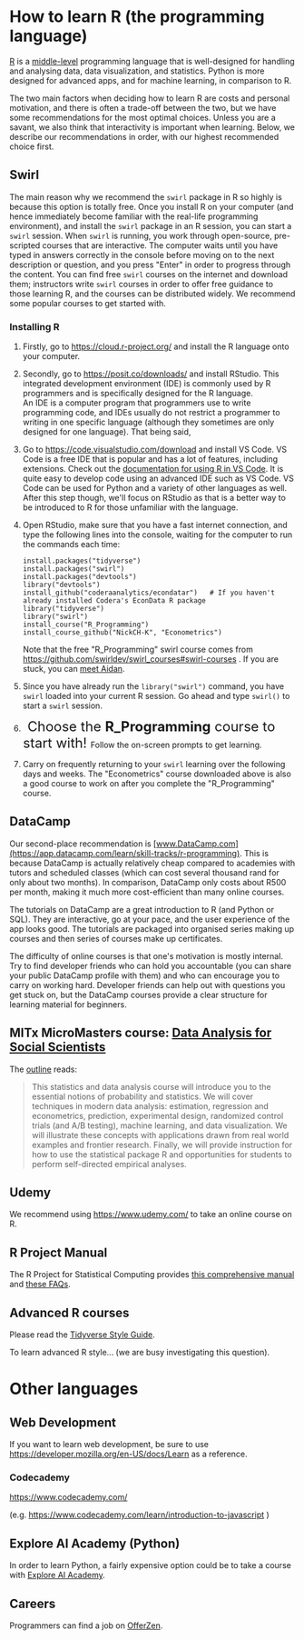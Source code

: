 # How to learn R (the programming language)

[R](https://en.wikipedia.org/wiki/R_(programming_language)) is a [middle-level](https://en.wikipedia.org/wiki/High-level_programming_language) programming language that is well-designed for handling and analysing data, data visualization, and statistics. Python is more designed for advanced apps, and for machine learning, in comparison to R.

The two main factors when deciding how to learn R are costs and personal motivation, and there is often a trade-off between the two, but we have some recommendations for the most optimal choices. Unless you are a savant, we also think that interactivity is important when learning. Below, we describe our recommendations in order, with our highest recommended choice first.

## Swirl

The main reason why we recommend the `swirl` package in R so highly is because this option is totally free. Once you install R on your computer (and hence immediately become familiar with the real-life programming environment), and install the `swirl` package in an R session, you can start a `swirl` session. When `swirl` is running, you work through open-source, pre-scripted courses that are interactive. The computer waits until you have typed in answers correctly in the console before moving on to the next description or question, and you press "Enter" in order to progress through the content. You can find free `swirl` courses on the internet and download them; instructors write `swirl` courses in order to offer free guidance to those learning R, and the courses can be distributed widely. We recommend some popular courses to get started with.

### Installing R

1.  Firstly, go to https://cloud.r-project.org/ and install the R language onto your computer.
2.  Secondly, go to https://posit.co/downloads/ and install RStudio. This integrated development environment (IDE) is commonly used by R programmers and is specifically designed for the R language.<br/>
An IDE is a computer program that programmers use to write programming code, and IDEs usually do not restrict a programmer to writing in one specific language (although they sometimes are only designed for one language). That being said,
3.  Go to https://code.visualstudio.com/download and install VS Code. VS Code is a free IDE that is popular and has a lot of features, including extensions. Check out the [documentation for using R in VS Code](https://code.visualstudio.com/docs/languages/r). It is quite easy to develop code using an advanced IDE such as VS Code. VS Code can be used for Python and a variety of other languages as well. After this step though, we'll focus on RStudio as that is a better way to be introduced to R for those unfamiliar with the language.
4.  Open RStudio, make sure that you have a fast internet connection, and type the following lines into the console, waiting for the computer to run the commands each time:

        install.packages("tidyverse")
        install.packages("swirl")
        install.packages("devtools")
        library("devtools")
        install_github("coderaanalytics/econdatar")   # If you haven't already installed Codera's EconData R package
        library("tidyverse")
        library("swirl")
        install_course("R_Programming")
        install_course_github("NickCH-K", "Econometrics") 

    Note that the free "R_Programming" swirl course comes from https://github.com/swirldev/swirl_courses#swirl-courses . If you are stuck, you can [meet Aidan](https://calendly.com/aidan-horn/r-tutoring).

5.  Since you have already run the `library("swirl")` command, you have `swirl` loaded into your current R session. Go ahead and type `swirl()` to start a `swirl` session. 
6.  &nbsp; <font size="5">Choose the **R_Programming** course to start with! </font> Follow the on-screen prompts to get learning.
7.  Carry on frequently returning to your `swirl` learning over the following days and weeks. The "Econometrics" course downloaded above is also a good course to work on after you complete the "R_Programming" course.

## DataCamp

Our second-place recommendation is [www.DataCamp.com](https://app.datacamp.com/learn/skill-tracks/r-programming). This is because DataCamp is actually relatively cheap compared to academies with tutors and scheduled classes (which can cost several thousand rand for only about two months). In comparison, DataCamp only costs about R500 per month, making it much more cost-efficient than many online courses.

The tutorials on DataCamp are a great introduction to R (and Python or SQL). They are interactive, go at your pace, and the user experience of the app looks good. The tutorials are packaged into organised series making up courses and then series of courses make up certificates.

The difficulty of online courses is that one's motivation is mostly internal. Try to find developer friends who can hold you accountable (you can share your public DataCamp profile with them) and who can encourage you to carry on working hard. Developer friends can help out with questions you get stuck on, but the DataCamp courses provide a clear structure for learning material for beginners.

## MITx MicroMasters course: [Data Analysis for Social Scientists](https://mitxonline.mit.edu/courses/course-v1:MITxT+14.310x/)

The [outline](https://mitxonline.mit.edu/courses/course-v1:MITxT+14.310x/) reads:
> This statistics and data analysis course will introduce you to the essential notions of probability and statistics. We will cover techniques in modern data analysis: estimation, regression and econometrics, prediction, experimental design, randomized control trials (and A/B testing), machine learning, and data visualization. We will illustrate these concepts with applications drawn from real world examples and frontier research. Finally, we will provide instruction for how to use the statistical package R and opportunities for students to perform self-directed empirical analyses.

## Udemy

We recommend using https://www.udemy.com/ to take an online course on R.

## R Project Manual

The R Project for Statistical Computing provides [this comprehensive manual](https://cran.r-project.org/doc/manuals/r-release/R-intro.html) and [these FAQs](https://cran.r-project.org/doc/FAQ/R-FAQ.html).

## Advanced R courses

Please read the [Tidyverse Style Guide](https://style.tidyverse.org/).

To learn advanced R style... (we are busy investigating this question).


# Other languages

## Web Development

If you want to learn web development, be sure to use  https://developer.mozilla.org/en-US/docs/Learn as a reference.

### Codecademy

https://www.codecademy.com/ 

(e.g. https://www.codecademy.com/learn/introduction-to-javascript )

## Explore AI Academy (Python)

In order to learn Python, a fairly expensive option could be to take a course with [Explore AI Academy](https://admissions.explore.ai/).

## Careers

Programmers can find a job on [OfferZen](https://www.offerzen.com/z/clpoRY).

